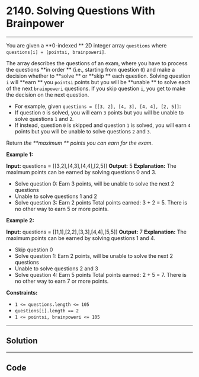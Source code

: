 # 2140. Solving Questions With Brainpower

---

You are given a **0-indexed ** 2D integer array `questions` where `questions[i] = [pointsi, brainpoweri]`.

The array describes the questions of an exam, where you have to process the questions **in order ** (i.e., starting from question `0`) and make a decision whether to **solve ** or **skip ** each question. Solving question `i` will **earn ** you `pointsi` points but you will be **unable ** to solve each of the next `brainpoweri` questions. If you skip question `i`, you get to make the decision on the next question.

  * For example, given `questions = [[3, 2], [4, 3], [4, 4], [2, 5]]`: 
* If question `0` is solved, you will earn `3` points but you will be unable to solve questions `1` and `2`.
* If instead, question `0` is skipped and question `1` is solved, you will earn `4` points but you will be unable to solve questions `2` and `3`.



Return _the **maximum ** points you can earn for the exam_.

 

**Example 1:**


**Input:** questions = [[3,2],[4,3],[4,4],[2,5]]
**Output:** 5
**Explanation:** The maximum points can be earned by solving questions 0 and 3.
- Solve question 0: Earn 3 points, will be unable to solve the next 2 questions
- Unable to solve questions 1 and 2
- Solve question 3: Earn 2 points
Total points earned: 3 + 2 = 5. There is no other way to earn 5 or more points.


**Example 2:**


**Input:** questions = [[1,1],[2,2],[3,3],[4,4],[5,5]]
**Output:** 7
**Explanation:** The maximum points can be earned by solving questions 1 and 4.
- Skip question 0
- Solve question 1: Earn 2 points, will be unable to solve the next 2 questions
- Unable to solve questions 2 and 3
- Solve question 4: Earn 5 points
Total points earned: 2 + 5 = 7. There is no other way to earn 7 or more points.


 

**Constraints:**

  * `1 <= questions.length <= 105`
  * `questions[i].length == 2`
  * `1 <= pointsi, brainpoweri <= 105`

---

## Solution



---

## Code
```python


```